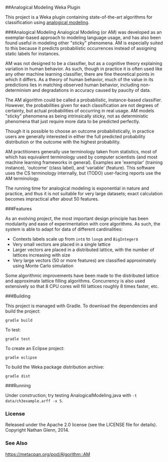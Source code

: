 ##Analogical Modeling Weka Plugin

This project is a Weka plugin containing state-of-the-art algorithms for classification using [analogical modeling](https://en.wikipedia.org/wiki/Analogical_modeling).

###Analogical Modeling
Analogical Modeling (or AM) was developed as an exemplar-based approach to modeling language usage, and has also been found useful in modeling other "sticky" phenomena. AM is especially suited to this because it predicts probabilistic occurrences instead of assigning static labels for instances.

AM was not designed to be a classifier, but as a cognitive theory explaining variation in human behavior. As such, though in practice it is often used like any other machine learning classifier, there are fine theoretical points in which it differs. As a theory of human behavior, much of the value in its predictions lies in matching observed human behavior, including non-determinism and degradations in accuracy caused by paucity of data.

The AM algorithm could be called a probabilistic, instance-based classifier. However, the probabilities given for each classification are not degrees of certainty, but actual probabilities of occurring in real usage. AM models "sticky" phenomena as being intrinsically sticky, not as deterministic phenomena that just require more data to be predicted perfectly.

Though it is possible to choose an outcome probabilistically, in practice users are generally interested in either the full predicted probability distribution or the outcome with the highest probability.

AM practitioners generally use terminology taken from statistics, most of which has equivalent terminology used by computer scientists (and most machine learning frameworks in general). Examples are 'exemplar' (training instance), 'outcome' (class label), and 'variable' (feature). This software uses the CS terminology internally, but (TODO) user-facing reports use the AM terminology.

The running time for analogical modeling is exponential in nature and practice, and thus it is not suitable for very large datasets; exact calculation becomes impractical after about 50 features.

###Features

As an evolving project, the most important design principle has been modularity and ease of experimentation with core algorithms. As such, the system is able to adapt for data of different cardinalities:

* Contexts labels scale up from `int`s to `long`s and `BigInteger`s
* Very small vectors are placed in a single lattice
* Larger vectors are placed in a distributed lattice, with the number of lattices increasing with size
* Very large vectors (50 or more features) are classified approximately using Monte Carlo simulation

Some algorithmic improvements have been made to the distributed lattice and approximate lattice filling algorithms. Concurrency is also used extensively so that 8 CPU cores will fill lattices roughly 8 times faster, etc.

###Building

This project is managed with Gradle. To download the dependencies and build the project:

    gradle build

To test:

    gradle test

To create an Eclipse project:

    gradle eclipse

To build the Weka package distribution archive:

    gradle dist

###Running

Under construction; try testing AnalogicalModeling.java with `-t data/ch3example.arff -x 5`.

### License

Released under the Apache 2.0 license (see the LICENSE file for details). Copyright Nathan Glenn, 2014.

### See Also
https://metacpan.org/pod/Algorithm::AM
